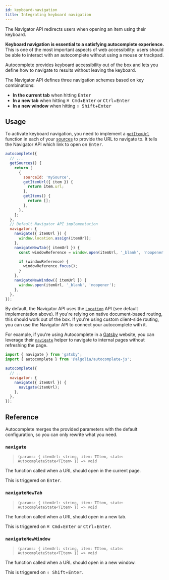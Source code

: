 ```yaml
---
id: keyboard-navigation
title: Integrating keyboard navigation
---
```


The Navigator API redirects users when opening an item using their keyboard.

**Keyboard navigation is essential to a satisfying autocomplete experience.** This is one of the most important aspects of web accessibility: users should be able to interact with an autocomplete without using a mouse or trackpad.

Autocomplete provides keyboard accessibility out of the box and lets you define how to navigate to results without leaving the keyboard.

The Navigator API defines three navigation schemes based on key combinations:

- **In the current tab** when hitting <kbd>Enter</kbd>
- **In a new tab** when hitting <kbd>⌘ Cmd</kbd>+<kbd>Enter</kbd> or <kbd>Ctrl</kbd>+<kbd>Enter</kbd>
- **In a new window** when hitting <kbd>⇧ Shift</kbd>+<kbd>Enter</kbd>

## Usage

To activate keyboard navigation, you need to implement a [`getItemUrl`](createAutocomplete#getitemurl) function in each of your [sources](/docs/sources) to provide the URL to navigate to. It tells the Navigator API which link to open on <kbd>Enter</kbd>.

```js {6-8}
autocomplete({
  // ...
  getSources() {
    return [
      {
        sourceId: 'mySource',
        getItemUrl({ item }) {
          return item.url;
        },
        getItems() {
          return [];
        },
      },
    ];
  },
  // Default Navigator API implementation
  navigator: {
    navigate({ itemUrl }) {
      window.location.assign(itemUrl);
    },
    navigateNewTab({ itemUrl }) {
      const windowReference = window.open(itemUrl, '_blank', 'noopener');

      if (windowReference) {
        windowReference.focus();
      }
    },
    navigateNewWindow({ itemUrl }) {
      window.open(itemUrl, '_blank', 'noopener');
    },
  },
});
```

By default, the Navigator API uses the [`Location`](https://developer.mozilla.org/en-US/docs/Web/API/Location) API (see default implementation above). If you're relying on native document-based routing, this should work out of the box. If you're using custom client-side routing, you can use the Navigator API to connect your autocomplete with it.

For example, if you're using Autocomplete in a [Gatsby](https://www.gatsbyjs.org/) website, you can leverage their [`navigate`](https://www.gatsbyjs.org/docs/gatsby-link/) helper to navigate to internal pages without refreshing the page.

```js
import { navigate } from 'gatsby';
import { autocomplete } from '@algolia/autocomplete-js';

autocomplete({
  // ...
  navigator: {
    navigate({ itemUrl }) {
      navigate(itemUrl);
    },
  },
});
```

## Reference

Autocomplete merges the provided parameters with the default configuration, so you can only rewrite what you need.

### `navigate`

> `(params: { itemUrl: string, item: TItem, state: AutocompleteState<TItem> }) => void`

The function called when a URL should open in the current page.

This is triggered on <kbd>Enter</kbd>.

### `navigateNewTab`

> `(params: { itemUrl: string, item: TItem, state: AutocompleteState<TItem> }) => void`

The function called when a URL should open in a new tab.

This is triggered on <kbd>⌘ Cmd</kbd>+<kbd>Enter</kbd> or <kbd>Ctrl</kbd>+<kbd>Enter</kbd>.

### `navigateNewWindow`

> `(params: { itemUrl: string, item: TItem, state: AutocompleteState<TItem> }) => void`

The function called when a URL should open in a new window.

This is triggered on <kbd>⇧ Shift</kbd>+<kbd>Enter</kbd>.
